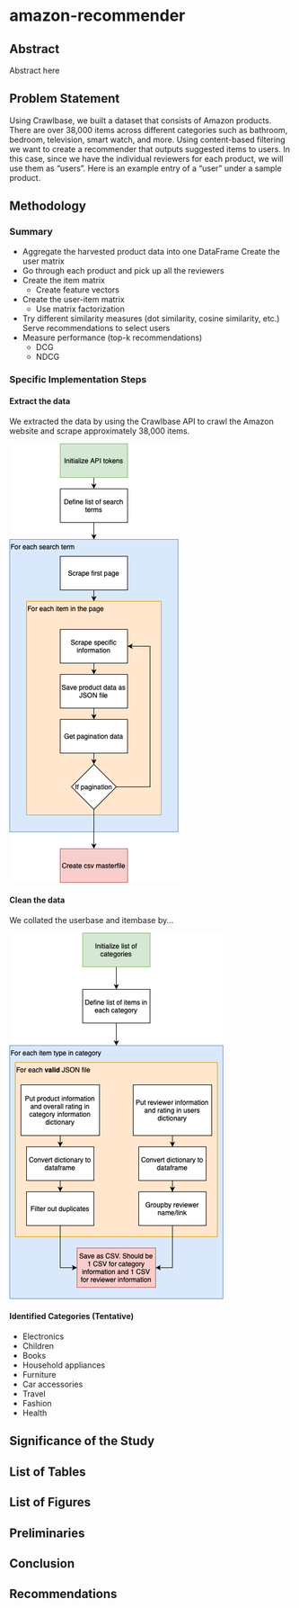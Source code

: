 # amazon-recommender
## Abstract

Abstract here

## Problem Statement
Using Crawlbase, we built a dataset that consists of Amazon products. There are over 38,000 items across different categories such as bathroom, bedroom, television, smart watch, and more. Using content-based filtering we want to create a recommender that outputs suggested items to users. In this case, since we have the individual reviewers for each product, we will use them as “usersˮ. Here is an example entry of a “userˮ under a sample product.

## Methodology

### Summary

* Aggregate the harvested product data into one DataFrame Create the user matrix
* Go through each product and pick up all the reviewers
* Create the item matrix
    * Create feature vectors 
* Create the user-item matrix
    * Use matrix factorization
* Try different similarity measures (dot similarity, cosine similarity, etc.) Serve recommendations to select users
* Measure performance (top-k recommendations)
    * DCG
    * NDCG

### Specific Implementation Steps
#### Extract the data
We extracted the data by using the Crawlbase API to crawl the Amazon website and scrape approximately 38,000 items.

![DataExtraction](images/DataExtraction.png)

#### Clean the data
We collated the userbase and itembase by...

![DataCleaning](images/DataCleaning.png)

#### Identified Categories (Tentative)
* Electronics
* Children
* Books
* Household appliances
* Furniture
* Car accessories
* Travel
* Fashion
* Health

## Significance of the Study

## List of Tables

## List of Figures

## Preliminaries

## Conclusion

## Recommendations

